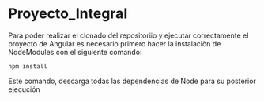 # Proyecto_Integral


Para poder realizar el clonado del repositoriio y ejecutar correctamente el proyecto de Angular es necesario primero hacer la instalaciòn de NodeModules con el siguiente comando:

```
npm install
```

Este comando, descarga todas las dependencias de Node para su posterior ejecución